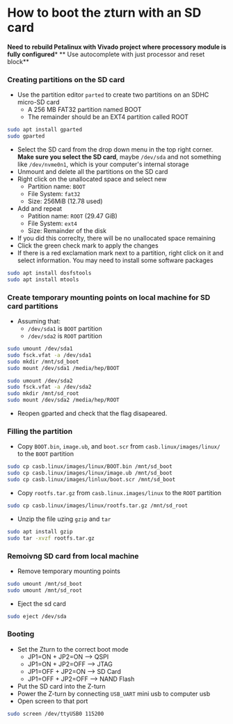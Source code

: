 # How to boot the zturn with an SD card

**Need to rebuild Petalinux with Vivado project where processory module is fully configured***
** Use autocomplete with just processor and reset block**

### Creating partitions on the SD card
- Use the partition editor `parted` to create two partitions on an SDHC micro-SD card
  - A 256 MB FAT32 partition named BOOT
  - The remainder should be an EXT4 partition called ROOT
```bash
sudo apt install gparted
sudo gparted
```
- Select the SD card from the drop down menu in the top right corner. **Make sure you select the SD card**, maybe `/dev/sda` and not something like `/dev/nvme0n1`, which is your computer's internal storage
- Unmount and delete all the partitions on the SD card
- Right click on the unallocated space and select new
  - Partition name: `BOOT`
  - File System: `fat32`
  - Size: 256MiB (12.78 used)
- Add and repeat
  - Patition name: `ROOT` (29.47 GiB)
  - File System: `ext4`
  - Size: Remainder of the disk
- If you did this correclty, there will be no unallocated space remaining
- Click the green check mark to apply the changes
- If there is a red exclamation mark next to a partition, right click on it and select information. You may need to install some software packages
```bash
sudo apt install dosfstools
sudo apt install mtools
```

### Create temporary mounting points on local machine for SD card partitions
- Assuming that:
  - `/dev/sda1` is `BOOT` partition
  - `/dev/sda2` is `ROOT` partition
```bash
sudo umount /dev/sda1
sudo fsck.vfat -a /dev/sda1
sudo mkdir /mnt/sd_boot
sudo mount /dev/sda1 /media/hep/BOOT
```
```bash
sudo umount /dev/sda2
sudo fsck.vfat -a /dev/sda2
sudo mkdir /mnt/sd_root
sudo mount /dev/sda2 /media/hep/ROOT
```
- Reopen gparted and check that the flag disapeared.

### Filling the partition
- Copy `BOOT.bin`, `image.ub`, and `boot.scr` from `casb.linux/images/linux/` to the `BOOT` partition
```bash
sudo cp casb.linux/images/linux/BOOT.bin /mnt/sd_boot
sudo cp casb.linux/images/linux/image.ub /mnt/sd_boot
sudo cp casb.linux/images/linlux/boot.scr /mnt/sd_boot
```
- Copy `rootfs.tar.gz` from `casb.linux.images/linux` to the `ROOT` partition
```bash
sudo cp casb.linux/images/linux/rootfs.tar.gz /mnt/sd_root
```
- Unzip the file uzing `gzip` and `tar`
```bash
sudo apt install gzip
sudo tar -xvzf rootfs.tar.gz
```

### Remoivng SD card from local machine
- Remove temporary mounting points
```bash
sudo umount /mnt/sd_boot
sudo umount /mnt/sd_root
```
- Eject the sd card
```bash
sudo eject /dev/sda
```

### Booting
- Set the Zturn to the correct boot mode
  - JP1=ON  + JP2=ON  --> QSPI  
  - JP1=ON  + JP2=OFF --> JTAG
  - JP1=OFF + JP2=ON  --> SD Card
  - JP1=OFF + JP2=OFF --> NAND Flash
- Put the SD card into the Z-turn
- Power the Z-turn by connecting `USB_UART` mini usb to computer usb
- Open screen to that port
```bash
sudo screen /dev/ttyUSB0 115200
```


